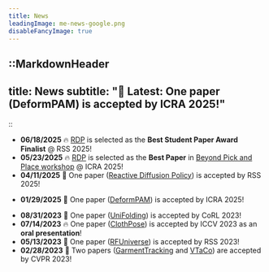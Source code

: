 ```yaml
---
title: News
leadingImage: me-news-google.png
disableFancyImage: true
---
```


::MarkdownHeader
---
title: News
subtitle: "📢 Latest: One paper (DeformPAM) is accepted by ICRA 2025!"
---
::

<!-- ![](/assets/img/me-news-google.png) -->
- **06/18/2025** 🔥 [RDP](https://reactive-diffusion-policy.github.io/) is selected as the **Best Student Paper Award Finalist** @ RSS 2025!
- **05/23/2025** 🔥 [RDP](https://reactive-diffusion-policy.github.io/) is selected as the **Best Paper** in [Beyond Pick and Place workshop](https://sites.google.com/view/icra-2025-beyond-pick-place/home) @ ICRA 2025!
- **04/11/2025** 🎉 One paper ([Reactive Diffusion Policy](https://reactive-diffusion-policy.github.io/)) is accepted by RSS 2025!
<!-- - **04/03/2025** 🖥️ We have released the [code](https://github.com/xiaoxiaoxh/reactive_diffusion_policy) of [Reactive Diffusion Policy](https://reactive-diffusion-policy.github.io/)! -->
- **01/29/2025** 🎉 One paper ([DeformPAM](https://deform-pam.robotflow.ai/)) is accepted by ICRA 2025!
<!-- - **10/14/2024** 🖥️ We have released the [code](https://github.com/xiaoxiaoxh/DeformPAM) of [DeformPAM](https://deform-pam.robotflow.ai/). -->
<!-- - **11/05/2023** 🖥️ We have released the [code](https://github.com/xiaoxiaoxh/UniFolding) of our CoRL 2023 paper [UniFolding](https://unifolding.robotflow.ai/). -->
- **08/31/2023** 🎉 One paper ([UniFolding](https://unifolding.robotflow.ai/)) is accepted by CoRL 2023!
- **07/14/2023** 🔥 One paper ([ClothPose](https://openaccess.thecvf.com/content/ICCV2023/papers/Xu_ClothPose_A_Real-world_Benchmark_for_Visual_Analysis_of_Garment_Pose_ICCV_2023_paper.pdf)) is accepted by ICCV 2023 as an **oral presentation**!
- **05/13/2023** 🎉 One paper ([RFUniverse](https://sites.google.com/view/rfuniverse)) is accepted by RSS 2023!
- **02/28/2023** 🎉 Two papers ([GarmentTracking](https://garment-tracking.robotflow.ai/) and [VTaCo](https://sites.google.com/view/vtaco/)) are accepted by CVPR 2023!
